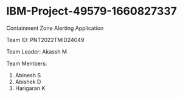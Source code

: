 # IBM-Project-49579-1660827337
Containment Zone Alerting Application

Team ID: PNT2022TMID24049

Team Leader: Akassh M

Team Members:

1. Abinesh S
2. Abishek D
3. Harigaran K
